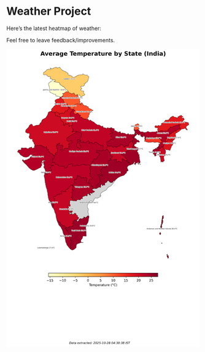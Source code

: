 # Weather Project

Here’s the latest heatmap of weather:

Feel free to leave feedback/improvements.

![India Heatmap](docs/assets/india_heatmap.png?v=FFF998)
